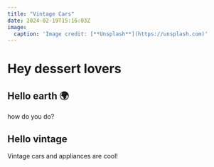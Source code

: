 ```yaml
---
title: "Vintage Cars"
date: 2024-02-19T15:16:03Z
image:
  caption: 'Image credit: [**Unsplash**](https://unsplash.com)'
---
```


# Hey dessert lovers

## Hello earth 🌍


how do you do?

## Hello vintage

Vintage cars and appliances are cool!


